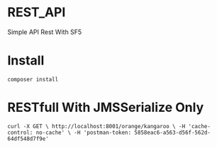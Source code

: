# REST_API
Simple API Rest With SF5

# Install 
`composer install`

# RESTfull With JMSSerialize Only 
`curl -X GET \
  http://localhost:8001/orange/kangaroo \
  -H 'cache-control: no-cache' \
  -H 'postman-token: 5858eac6-a563-d56f-562d-64df548d7f9e'`
